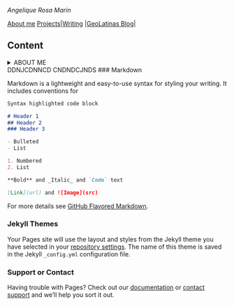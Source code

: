 _Angelique Rosa Marin_

[About me](https://github.com/) [Projects](https://github.com/)|[Writing](https://github.com/)
|[GeoLatinas Blog](https://geolatinas.weebly.com/blog)|

## Content
<details>
<summary>ABOUT ME</summary>
<br>
Science.
</details>
DDNJCDNNCD
CNDNDCJNDS
### Markdown

Markdown is a lightweight and easy-to-use syntax for styling your writing. It includes conventions for

```markdown
Syntax highlighted code block

# Header 1
## Header 2
### Header 3

- Bulleted
- List

1. Numbered
2. List

**Bold** and _Italic_ and `Code` text

[Link](url) and ![Image](src)
```

For more details see [GitHub Flavored Markdown](https://guides.github.com/features/mastering-markdown/).

### Jekyll Themes

Your Pages site will use the layout and styles from the Jekyll theme you have selected in your [repository settings](https://github.com/angelique-rosa/angelique-rosa.github.io/settings). The name of this theme is saved in the Jekyll `_config.yml` configuration file.

### Support or Contact

Having trouble with Pages? Check out our [documentation](https://docs.github.com/categories/github-pages-basics/) or [contact support](https://github.com/contact) and we’ll help you sort it out.
